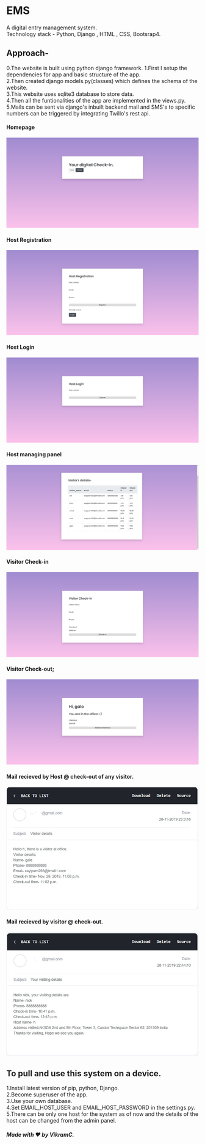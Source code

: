 # EMS
A digital entry management system.  
Technology stack - Python, Django , HTML , CSS, Bootsrap4.  

## Approach-
0.The website is built using python django framework.
1.First I setup the dependencies for app and basic structure of the app.  
2.Then created django models.py(classes) which defines the schema of the website.  
3.This website uses sqlite3 database to store data.  
4.Then all the funtionalities of the app are implemented in the views.py.  
5.Mails can be sent via django's inbuilt backend mail and SMS's to specific numbers can be triggered by integrating Twillo's rest api.  

#### Homepage
![Homepage](readme/image.png)
#### Host Registration
![Homepage](readme/1.png)
#### Host Login
![Homepage](readme/2.png)
#### Host managing panel
![Homepage](readme/5.png)
#### Visitor Check-in
![Homepage](readme/3.png)
#### Visitor Check-out;
![Homepage](readme/4.png)
#### Mail recieved by Host @ check-out of any visitor.
![Homepage](readme/visitor.JPG)
#### Mail recieved by visitor @ check-out.
![Homepage](readme/visiting.JPG)

## To pull and use this system on a device.
1.Install latest version of pip, python, Django.  
2.Become superuser of the app.  
3.Use your own database.  
4.Set EMAIL_HOST_USER  and EMAIL_HOST_PASSWORD in the settings.py.  
5.There can be only one host for the system as of now and the details of the host can be changed from the admin panel.  

##### Made with ❤ by VikramC.
